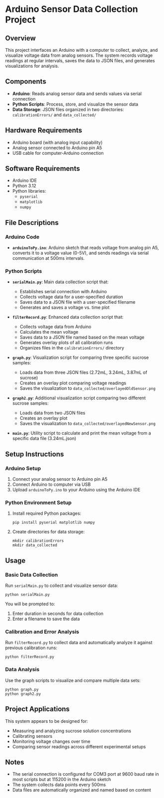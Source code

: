 # Arduino Sensor Data Collection Project

## Overview
This project interfaces an Arduino with a computer to collect, analyze, and visualize voltage data from analog sensors. The system records voltage readings at regular intervals, saves the data to JSON files, and generates visualizations for analysis.

## Components
- **Arduino**: Reads analog sensor data and sends values via serial connection
- **Python Scripts**: Process, store, and visualize the sensor data
- **Data Storage**: JSON files organized in two directories: `calibrationErrors/` and `data_collected/`

## Hardware Requirements
- Arduino board (with analog input capability)
- Analog sensor connected to Arduino pin A5
- USB cable for computer-Arduino connection

## Software Requirements
- Arduino IDE
- Python 3.12
- Python libraries:
  - `pyserial`
  - `matplotlib`
  - `numpy`

## File Descriptions

### Arduino Code
- **`arduinoToPy.ino`**: Arduino sketch that reads voltage from analog pin A5, converts it to a voltage value (0-5V), and sends readings via serial communication at 500ms intervals.

### Python Scripts
- **`serialMain.py`**: Main data collection script that:
  - Establishes serial connection with Arduino
  - Collects voltage data for a user-specified duration
  - Saves data to a JSON file with a user-specified filename
  - Generates and saves a voltage vs. time plot

- **`filterRecord.py`**: Enhanced data collection script that:
  - Collects voltage data from Arduino
  - Calculates the mean voltage
  - Saves data to a JSON file named based on the mean voltage
  - Generates overlay plots of all calibration runs
  - Organizes files in the `calibrationErrors/` directory

- **`graph.py`**: Visualization script for comparing three specific sucrose samples:
  - Loads data from three JSON files (2.72mL, 3.24mL, 3.87mL of sucrose)
  - Creates an overlay plot comparing voltage readings
  - Saves the visualization to `data_collected/overlayedOldSensor.png`

- **`graph2.py`**: Additional visualization script comparing two different sucrose samples:
  - Loads data from two JSON files
  - Creates an overlay plot
  - Saves the visualization to `data_collected/overlayedNewSensor.png`

- **`main.py`**: Utility script to calculate and print the mean voltage from a specific data file (3.24mL.json)

## Setup Instructions

### Arduino Setup
1. Connect your analog sensor to Arduino pin A5
2. Connect Arduino to computer via USB
3. Upload `arduinoToPy.ino` to your Arduino using the Arduino IDE

### Python Environment Setup
1. Install required Python packages:
   ```
   pip install pyserial matplotlib numpy
   ```
2. Create directories for data storage:
   ```
   mkdir calibrationErrors
   mkdir data_collected
   ```

## Usage

### Basic Data Collection
Run `serialMain.py` to collect and visualize sensor data:
```
python serialMain.py
```
You will be prompted to:
1. Enter duration in seconds for data collection
2. Enter a filename to save the data

### Calibration and Error Analysis
Run `filterRecord.py` to collect data and automatically analyze it against previous calibration runs:
```
python filterRecord.py
```

### Data Analysis
Use the graph scripts to visualize and compare multiple data sets:
```
python graph.py
python graph2.py
```

## Project Applications
This system appears to be designed for:
- Measuring and analyzing sucrose solution concentrations
- Calibrating sensors
- Monitoring voltage changes over time
- Comparing sensor readings across different experimental setups

## Notes
- The serial connection is configured for COM3 port at 9600 baud rate in most scripts but at 115200 in the Arduino sketch
- The system collects data points every 500ms
- Data files are automatically organized and named based on content
